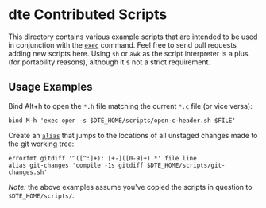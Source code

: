 dte Contributed Scripts
=======================

This directory contains various example scripts that are intended to
be used in conjunction with the [`exec`] command. Feel free to send
pull requests adding new scripts here. Using `sh` or `awk` as the
script interpreter is a plus (for portability reasons), although
it's not a strict requirement.

Usage Examples
--------------

Bind Alt+h to open the `*.h` file matching the current `*.c` file
(or vice versa):

    bind M-h 'exec-open -s $DTE_HOME/scripts/open-c-header.sh $FILE'

Create an [`alias`] that jumps to the locations of all unstaged
changes made to the git working tree:

    errorfmt gitdiff '^([^:]+): [+-]([0-9]+).*' file line
    alias git-changes 'compile -1s gitdiff $DTE_HOME/scripts/git-changes.sh'

*Note:* the above examples assume you've copied the scripts in
question to `$DTE_HOME/scripts/`.


[`alias`]: https://craigbarnes.gitlab.io/dte/dterc.html#alias
[`exec`]: https://craigbarnes.gitlab.io/dte/dterc.html#exec
